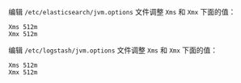 编辑 `/etc/elasticsearch/jvm.options` 文件调整 `Xms` 和 `Xmx` 下面的值：

```
Xms 512m
Xmx 512m
```

编辑 `/etc/logstash/jvm.options` 文件调整 `Xms` 和 `Xmx` 下面的值：

```
Xms 512m
Xmx 512m
```
